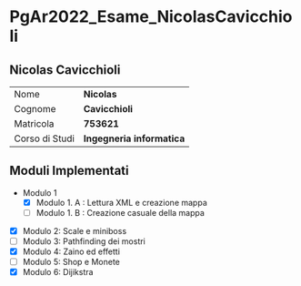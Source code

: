 # PgAr2022_Esame_NicolasCavicchioli
## Nicolas Cavicchioli

|                |                              |
| -------------- | ---------------------------- |
| Nome           | **Nicolas**                  |
| Cognome        | **Cavicchioli**              |
| Matricola      | **753621**                   |
| Corso di Studi | **Ingegneria informatica**   |

## Moduli Implementati
- Modulo 1
   - [X] Modulo 1. A : Lettura XML e creazione mappa
   - [ ] Modulo 1. B : Creazione casuale della mappa
- [X] Modulo 2: Scale e miniboss
- [ ] Modulo 3: Pathfinding dei mostri
- [X] Modulo 4: Zaino ed effetti
- [ ] Modulo 5: Shop e Monete
- [X] Modulo 6: Dijikstra
